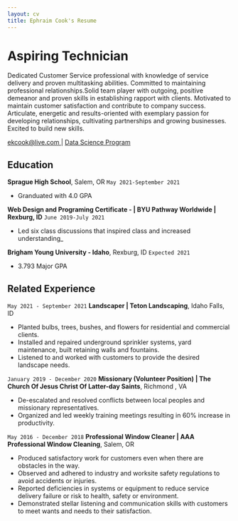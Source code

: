 ```yaml
---
layout: cv
title: Ephraim Cook's Resume
---
```

# Aspiring Technician
Dedicated Customer Service professional with knowledge of service delivery and proven multitasking abilities. Committed to maintaining professional relationships.Solid team player with outgoing, positive demeanor and proven skills in establishing rapport with clients. Motivated to maintain customer satisfaction and contribute to company success. Articulate, energetic and results-oriented with exemplary passion for developing relationships, cultivating partnerships and growing businesses. Excited to build new skills.

<div id="webaddress">
<a href="ekcook@live.com ">ekcook@live.com </a>
| <a href="https://github.com/Roran47?tab=overview&from=2023-04-01&to=2023-04-02">Data Science Program</a>
</div>

<!-- https://www.monique.tech/the-art-of-markdown -->


## Education




__Sprague High School__, Salem, OR `May 2021-September 2021`

- Granduated with 4.0 GPA


__Web Design and Programing Certificate -  | BYU Pathway Worldwide | Rexburg, ID__ `June 2019-July 2021`

- Led six class discussions that inspired class and increased understanding_


__Brigham Young University - Idaho__, Rexburg, ID `Expected 2021`

- 3.793 Major GPA


## Related Experience

`May 2021 - September 2021`
__Landscaper | Teton Landscaping__, Idaho Falls, ID

-	Planted bulbs, trees, bushes, and flowers for residential and commercial clients.
-	Installed and repaired underground sprinkler systems, yard maintenance, built retaining walls and fountains.
-	Listened to and worked with customers to provide the desired landscape needs.

`January 2019 - December 2020`
__Missionary (Volunteer Position) | The Church Of Jesus Christ Of Latter-day Saints__, Richmond , VA	

-	De-escalated and resolved conflicts between local peoples and missionary representatives.
-	Organized and led weekly training meetings resulting in 60% increase in productivity.

`May 2016 - December 2018`
__Professional Window Cleaner | AAA Professional Window Cleaning__, Salem, OR

- Produced satisfactory work for customers even when there are obstacles in the way.
- Observed and adhered to industry and worksite safety regulations to avoid accidents or injuries.
- Reported deficiencies in systems or equipment to reduce service delivery failure or risk to health, safety or environment.
- Demonstrated stellar listening and communication skills with customers to meet wants and needs to their satisfaction.
